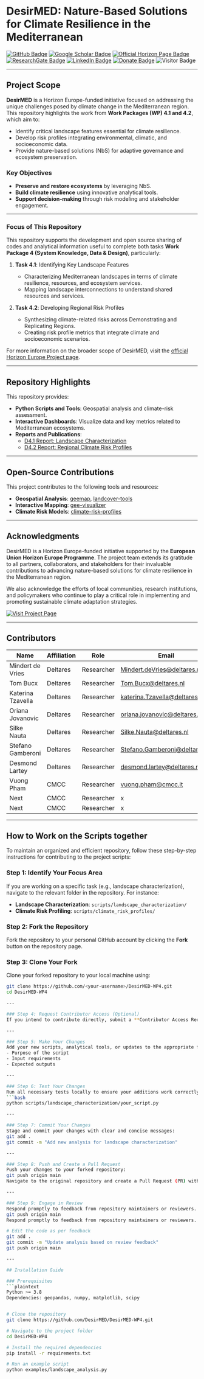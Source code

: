# DesirMED: Nature-Based Solutions for Climate Resilience in the Mediterranean

[![GitHub Badge](https://img.shields.io/github/followers/DesirMED?style=social)](https://github.com/DesirMED?tab=followers)
[![Google Scholar Badge](https://img.shields.io/badge/Google-Scholar-lightgrey)](https://scholar.google.com)
[![Official Horizon Page Badge](https://img.shields.io/badge/Official-Horizon%20Page-green)](https://cordis.europa.eu/project/id/101112972)
[![ResearchGate Badge](https://img.shields.io/badge/ResearchGate-Profile-blueviolet)](https://www.researchgate.net)
[![LinkedIn Badge](https://img.shields.io/badge/LinkedIn-blue)](https://www.linkedin.com/company/deltares/mycompany/)
[![Donate Badge](https://img.shields.io/badge/Donate-Buy%20me%20a%20coffee-yellowgreen.svg)](https://www.buymeacoffee.com)
![Visitor Badge](https://visitor-badge.laobi.icu/badge?page_id=DesirMED.WP4)

---

## Project Scope

**DesirMED** is a Horizon Europe-funded initiative focused on addressing the unique challenges posed by climate change in the Mediterranean region. This repository highlights the work from **Work Packages (WP) 4.1 and 4.2**, which aim to:

- Identify critical landscape features essential for climate resilience.
- Develop risk profiles integrating environmental, climatic, and socioeconomic data.
- Provide nature-based solutions (NbS) for adaptive governance and ecosystem preservation.

### Key Objectives
- **Preserve and restore ecosystems** by leveraging NbS.
- **Build climate resilience** using innovative analytical tools.
- **Support decision-making** through risk modeling and stakeholder engagement.

---

### Focus of This Repository
This repository supports the development and open source sharing of codes and analytical information useful to complete both tasks **Work Package 4 (System Knowledge, Data & Design)**, particularly:

1. **Task 4.1**: Identifying Key Landscape Features
   - Characterizing Mediterranean landscapes in terms of climate resilience, resources, and ecosystem services.
   - Mapping landscape interconnections to understand shared resources and services.

2. **Task 4.2**: Developing Regional Risk Profiles
   - Synthesizing climate-related risks across Demonstrating and Replicating Regions.
   - Creating risk profile metrics that integrate climate and socioeconomic scenarios.

For more information on the broader scope of DesirMED, visit the [official Horizon Europe Project page](https://cordis.europa.eu/project/id/101112972).

---

## Repository Highlights

This repository provides:

- **Python Scripts and Tools**: Geospatial analysis and climate-risk assessment.
- **Interactive Dashboards**: Visualize data and key metrics related to Mediterranean ecosystems.
- **Reports and Publications**:
  - [D4.1 Report: Landscape Characterization](#)
  - [D4.2 Report: Regional Climate Risk Profiles](#)

---

## Open-Source Contributions

This project contributes to the following tools and resources:

- **Geospatial Analysis**: [geemap](https://github.com/DesirMED/geemap), [landcover-tools](https://github.com/DesirMED/landcover-tools)
- **Interactive Mapping**: [gee-visualizer](https://github.com/DesirMED/gee-visualizer)
- **Climate Risk Models**: [climate-risk-profiles](https://github.com/DesirMED/climate-risk-profiles)

---

## Acknowledgments

DesirMED is a Horizon Europe-funded initiative supported by the **European Union Horizon Europe Programme**. The project team extends its gratitude to all partners, collaborators, and stakeholders for their invaluable contributions to advancing nature-based solutions for climate resilience in the Mediterranean region.

We also acknowledge the efforts of local communities, research institutions, and policymakers who continue to play a critical role in implementing and promoting sustainable climate adaptation strategies.

[![Visit Project Page](https://img.shields.io/badge/Visit-Project%20Page-blue)](https://cordis.europa.eu/project/id/101112972)


---

## Contributors

| Name               | Affiliation         | Role                 | Email                         |
|--------------------|---------------------|----------------------|-------------------------------|
| Mindert de Vries   | Deltares            | Researcher           | Mindert.deVries@deltares.nl   |
| Tom Bucx           | Deltares            | Researcher           | Tom.Bucx@deltares.nl          |
| Katerina Tzavella  | Deltares            | Researcher           | katerina.Tzavella@deltares.nl |
| Oriana Jovanovic   | Deltares            | Researcher           | oriana.jovanovic@deltares.nl  |
| Silke Nauta        | Deltares            | Researcher           | Silke.Nauta@deltares.nl       |
| Stefano Gamberoni  | Deltares            | Researcher           | Stefano.Gamberoni@deltares.nl |
| Desmond Lartey     | Deltares            | Researcher           | desmond.lartey@deltares.nl    |
| Vuong Pham         | CMCC                | Researcher           | vuong.pham@cmcc.it            |
| Next               | CMCC                | Researcher           | x                             |
| Next               | CMCC                | Researcher           | x                             |



---

## How to Work on the Scripts together

To maintain an organized and efficient repository, follow these step-by-step instructions for contributing to the project scripts:

### Step 1: Identify Your Focus Area
If you are working on a specific task (e.g., landscape characterization), navigate to the relevant folder in the repository. For instance:
- **Landscape Characterization**: `scripts/landscape_characterization/`
- **Climate Risk Profiling**: `scripts/climate_risk_profiles/`

### Step 2: Fork the Repository
Fork the repository to your personal GitHub account by clicking the **Fork** button on the repository page.

### Step 3: Clone Your Fork
Clone your forked repository to your local machine using:
```bash
git clone https://github.com/<your-username>/DesirMED-WP4.git
cd DesirMED-WP4

---

### Step 4: Request Contributor Access (Optional)
If you intend to contribute directly, submit a **Contributor Access Request** to the repository maintainers. Ensure you have reviewed the contribution guidelines in `CONTRIBUTING.md`.

---

### Step 5: Make Your Changes
Add your new scripts, analytical tools, or updates to the appropriate folder. Ensure your changes are well-documented with clear descriptions in the script headers or markdown files. For example:
- Purpose of the script
- Input requirements
- Expected outputs

---

### Step 6: Test Your Changes
Run all necessary tests locally to ensure your additions work correctly and do not break existing scripts. For instance:
```bash
python scripts/landscape_characterization/your_script.py

---

### Step 7: Commit Your Changes
Stage and commit your changes with clear and concise messages:
git add .
git commit -m "Add new analysis for landscape characterization"

---

### Step 8: Push and Create a Pull Request
Push your changes to your forked repository:
git push origin main
Navigate to the original repository and create a Pull Request (PR) with a detailed description of your updates.

---

### Step 9: Engage in Review
Respond promptly to feedback from repository maintainers or reviewers. Make requested updates and resubmit the PR if necessary:
git push origin main
Respond promptly to feedback from repository maintainers or reviewers. Make requested updates and resubmit the PR if necessary:

# Edit the code as per feedback
git add .
git commit -m "Update analysis based on review feedback"
git push origin main

---

## Installation Guide

### Prerequisites
```plaintext
Python >= 3.8
Dependencies: geopandas, numpy, matplotlib, scipy


# Clone the repository
git clone https://github.com/DesirMED/DesirMED-WP4.git

# Navigate to the project folder
cd DesirMED-WP4

# Install the required dependencies
pip install -r requirements.txt

# Run an example script
python examples/landscape_analysis.py


